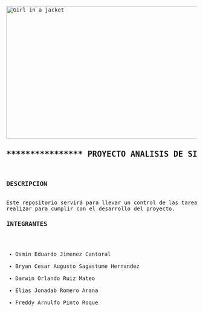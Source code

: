 <!DOCTYPE html>
<html>
<body>
<pre>
<img src="https://www.queestudiar.org/wp-content/uploads/2017/10/software-750x350.jpg" alt="Girl in a jacket" width="750" height="350">
<h2>**************** PROYECTO ANALISIS DE SISTEMAS II ****************</h2>
<h3>DESCRIPCION</h3>
Este repositorio servirá para llevar un control de las tareas que cada integrante del grupo debe 
realizar para cumplir con el desarrollo del proyecto. 
<h3>INTEGRANTES</h3>
<ul>
<li>Osmin Eduardo Jimenez Cantoral</li>
<li>Bryan Cesar Augusto Sagastume Hernandez</li>
<li>Darwin Orlando Ruiz Mateo</li>
<li>Elias Jonadab Romero Arana</li>
<li>Freddy Arnulfo Pinto Roque</li>
</ul>




</pre>





</body>
</html>
